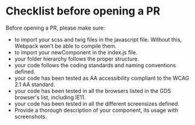 # Checklist before opening a PR

Before opening a PR, please make sure:

- to import your scss and twig files in the javascript file. Without this, Webpack won't be able to compile them.
- to import your newComponent in the index.js file.
- your folder hierarchy follows the proper structure.
- your code follows the coding standards and naming conventions defined.
- your code has been tested as AA accessibility compliant to the WCAG 2.1 AA standard.
- your code has been tested in all the browsers listed in the GDS browser's list, including IE11.
- your code has been tested in all the different screensizes defined.
- Provide a thorough description of your component, its usage with screenshots.
